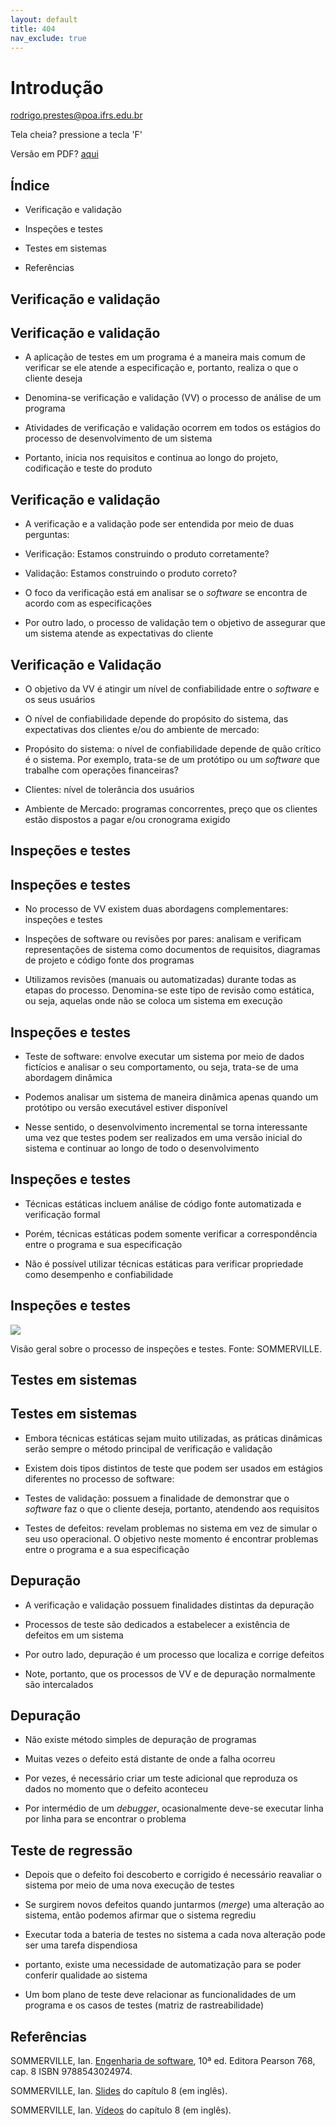 ```yaml
---
layout: default
title: 404
nav_exclude: true
---
```

# Introdução

rodrigo.prestes@poa.ifrs.edu.br
<!-- .element: style="margin-bottom:150px;" -->

Tela cheia? pressione a tecla 'F'
<!-- .element: style="font-size: small;" -->

Versão em PDF? [aqui](?print-pdf)
<!-- .element: style="font-size: small;" -->



## Índice

* Verificação e validação

* Inspeções e testes

* Testes em sistemas

* Referências



## Verificação e validação


## Verificação e validação

* A aplicação de testes em um programa é a maneira mais comum de verificar se ele atende a especificação e, portanto, realiza o que o cliente deseja
<!-- .element: class="fragment" -->

* Denomina-se verificação e validação (VV) o processo de análise de um programa
<!-- .element: class="fragment" -->

* Atividades de verificação e validação ocorrem em todos os estágios do processo de desenvolvimento de um sistema
<!-- .element: class="fragment" -->

* Portanto, inicia nos requisitos e continua ao longo do projeto, codificação e teste do produto
<!-- .element: class="fragment" -->


## Verificação e validação

* A verificação e a validação pode ser entendida por meio de duas perguntas:
<!-- .element: class="fragment" -->

  * Verificação: Estamos construindo o produto corretamente?
  <!-- .element: class="fragment" -->

  * Validação: Estamos construindo o produto correto?
  <!-- .element: class="fragment" -->

* O foco da verificação está em analisar se o *software* se encontra de acordo com as especificações
<!-- .element: class="fragment" -->

* Por outro lado, o processo de validação tem o objetivo de assegurar que um sistema atende as expectativas do cliente
<!-- .element: class="fragment" -->


## Verificação e Validação

* O objetivo da VV é atingir um nível de confiabilidade entre o *software* e os seus usuários
<!-- .element: class="fragment" -->

* O nível de confiabilidade depende do propósito do sistema, das expectativas dos clientes e/ou do ambiente de mercado:
<!-- .element: class="fragment" -->

  * Propósito do sistema: o nível de confiabilidade depende de quão crítico é o sistema. Por exemplo, trata-se de um protótipo ou um *software* que trabalhe com operações financeiras?
  <!-- .element: class="fragment" -->

  * Clientes: nível de tolerância dos usuários
  <!-- .element: class="fragment" -->

  * Ambiente de Mercado: programas concorrentes, preço que os clientes estão dispostos a pagar e/ou cronograma exigido
  <!-- .element: class="fragment" -->



## Inspeções e testes


## Inspeções e testes

* No processo de VV existem duas abordagens complementares: inspeções e testes
<!-- .element: class="fragment" -->

* Inspeções de software ou revisões por pares: analisam e verificam representações de sistema como documentos de requisitos, diagramas de projeto e código fonte dos programas
<!-- .element: class="fragment" -->

* Utilizamos revisões (manuais ou automatizadas) durante todas as etapas do processo. Denomina-se este tipo de revisão como estática, ou seja, aquelas onde não se coloca um sistema em execução
<!-- .element: class="fragment" -->


## Inspeções e testes

* Teste de software: envolve executar um sistema por meio de dados fictícios e analisar o seu comportamento, ou seja, trata-se de uma abordagem dinâmica
<!-- .element: class="fragment" -->

* Podemos analisar um sistema de maneira dinâmica apenas quando um protótipo ou versão executável estiver disponível
<!-- .element: class="fragment" -->

* Nesse sentido, o desenvolvimento incremental se torna interessante uma vez que testes podem ser realizados em uma versão inicial do sistema e continuar ao longo de todo o desenvolvimento
<!-- .element: class="fragment" -->


## Inspeções e testes

* Técnicas estáticas incluem análise de código fonte automatizada e verificação formal
<!-- .element: class="fragment" -->

* Porém, técnicas estáticas podem somente verificar a correspondência entre o programa e sua especificação
<!-- .element: class="fragment" -->

* Não é possível utilizar técnicas estáticas para verificar propriedade como desempenho e confiabilidade
<!-- .element: class="fragment" -->


## Inspeções e testes

![](img/inspecaoteste.png)
<!-- .element: style="height: 250px; margin-top: 50px" -->

Visão geral sobre o processo de inspeções e testes. Fonte: SOMMERVILLE.
<!-- .element: style="font-size: small; color: white" -->



## Testes em sistemas


## Testes em sistemas

* Embora técnicas estáticas sejam muito utilizadas, as práticas dinâmicas serão sempre o método principal de verificação e validação
<!-- .element: class="fragment" -->

* Existem dois tipos distintos de teste que podem ser usados em estágios diferentes no processo de software:
<!-- .element: class="fragment" -->
  * Testes de validação: possuem a finalidade de demonstrar que o *software* faz o que o cliente deseja, portanto, atendendo aos requisitos
  <!-- .element: class="fragment" -->

  * Testes de defeitos: revelam problemas no sistema em vez de simular o seu uso operacional. O objetivo neste momento é encontrar problemas entre o programa e a sua especificação
  <!-- .element: class="fragment" -->


## Depuração

* A verificação e validação possuem finalidades distintas da depuração
<!-- .element: class="fragment" -->
  * Processos de teste são dedicados a estabelecer a existência de defeitos em um sistema
  <!-- .element: class="fragment" -->

  * Por outro lado, depuração é um processo que localiza e corrige defeitos
  <!-- .element: class="fragment" -->

* Note, portanto, que os processos de VV e de depuração normalmente são intercalados
<!-- .element: class="fragment" -->


## Depuração

* Não existe método simples de depuração de programas
<!-- .element: class="fragment" -->

* Muitas vezes o defeito está distante de onde a falha ocorreu
<!-- .element: class="fragment" -->

* Por vezes, é necessário criar um teste adicional que reproduza os dados no momento que o defeito aconteceu
<!-- .element: class="fragment" -->

* Por intermédio de um *debugger*, ocasionalmente deve-se executar linha por linha para se encontrar o problema
<!-- .element: class="fragment" -->


## Teste de regressão

* Depois que o defeito foi descoberto e corrigido é necessário reavaliar o sistema por meio de uma nova execução de testes
<!-- .element: class="fragment" -->
  * Se surgirem novos defeitos quando juntarmos (*merge*) uma alteração ao sistema, então podemos afirmar que o sistema regrediu
  <!-- .element: class="fragment" -->

  * Executar toda a bateria de testes no sistema a cada nova alteração pode ser uma tarefa dispendiosa
  <!-- .element: class="fragment" -->

  * portanto, existe uma necessidade de automatização para se poder conferir qualidade ao sistema
  <!-- .element: class="fragment" -->

  * Um bom plano de teste deve relacionar as funcionalidades de um programa e os casos de testes (matriz de rastreabilidade)
  <!-- .element: class="fragment" -->



## Referências

SOMMERVILLE, Ian. [Engenharia de software](https://biblioteca.ifrs.edu.br/pergamum_ifrs/biblioteca_s/acesso_login.php?cod_acervo_acessibilidade=5030950&acesso=aHR0cHM6Ly9taWRkbGV3YXJlLWJ2LmFtNC5jb20uYnIvU1NPL2lmcnMvOTc4ODU0MzAyNDk3NA==&label=acesso%20restrito), 10ª ed. Editora Pearson 768, cap. 8 ISBN 9788543024974.
<!-- .element: style="margin-bottom:50px;" -->

SOMMERVILLE, Ian. [Slides](https://iansommerville.com/software-engineering-book/slides/) do capítulo 8 (em inglês).
<!-- .element: style="margin-bottom:50px;" -->

SOMMERVILLE, Ian. [Vídeos](https://iansommerville.com/software-engineering-book/videos/imp/) do capítulo 8 (em inglês).
<!-- .element: style="margin-bottom:50px;" -->
